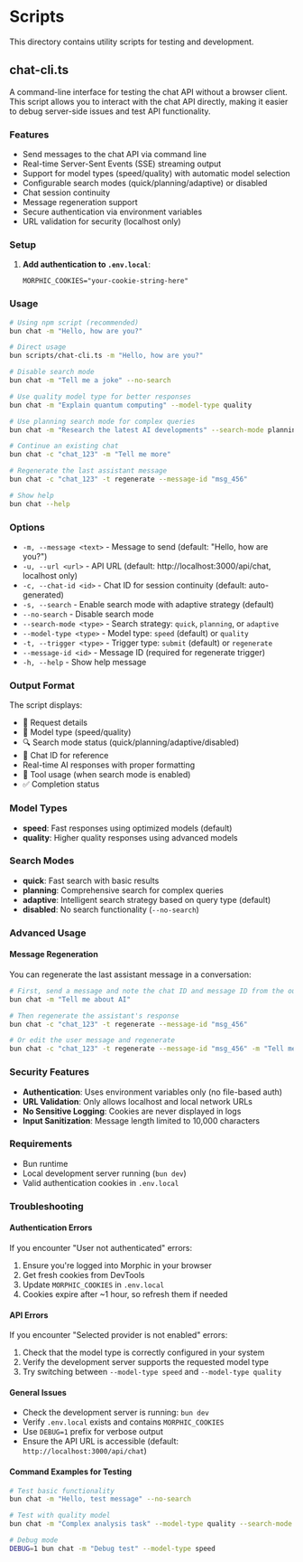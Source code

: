# Scripts

This directory contains utility scripts for testing and development.

## chat-cli.ts

A command-line interface for testing the chat API without a browser client. This script allows you to interact with the chat API directly, making it easier to debug server-side issues and test API functionality.

### Features

- Send messages to the chat API via command line
- Real-time Server-Sent Events (SSE) streaming output
- Support for model types (speed/quality) with automatic model selection
- Configurable search modes (quick/planning/adaptive) or disabled
- Chat session continuity
- Message regeneration support
- Secure authentication via environment variables
- URL validation for security (localhost only)

### Setup

1. **Add authentication to `.env.local`**:
   ```env
   MORPHIC_COOKIES="your-cookie-string-here"
   ```

### Usage

```bash
# Using npm script (recommended)
bun chat -m "Hello, how are you?"

# Direct usage
bun scripts/chat-cli.ts -m "Hello, how are you?"

# Disable search mode
bun chat -m "Tell me a joke" --no-search

# Use quality model type for better responses
bun chat -m "Explain quantum computing" --model-type quality

# Use planning search mode for complex queries
bun chat -m "Research the latest AI developments" --search-mode planning

# Continue an existing chat
bun chat -c "chat_123" -m "Tell me more"

# Regenerate the last assistant message
bun chat -c "chat_123" -t regenerate --message-id "msg_456"

# Show help
bun chat --help
```

### Options

- `-m, --message <text>` - Message to send (default: "Hello, how are you?")
- `-u, --url <url>` - API URL (default: http://localhost:3000/api/chat, localhost only)
- `-c, --chat-id <id>` - Chat ID for session continuity (default: auto-generated)
- `-s, --search` - Enable search mode with adaptive strategy (default)
- `--no-search` - Disable search mode
- `--search-mode <type>` - Search strategy: `quick`, `planning`, or `adaptive`
- `--model-type <type>` - Model type: `speed` (default) or `quality`
- `-t, --trigger <type>` - Trigger type: `submit` (default) or `regenerate`
- `--message-id <id>` - Message ID (required for regenerate trigger)
- `-h, --help` - Show help message

### Output Format

The script displays:

- 🚀 Request details
- 🤖 Model type (speed/quality)
- 🔍 Search mode status (quick/planning/adaptive/disabled)
- 💬 Chat ID for reference
- Real-time AI responses with proper formatting
- 🔧 Tool usage (when search mode is enabled)
- ✅ Completion status

### Model Types

- **speed**: Fast responses using optimized models (default)
- **quality**: Higher quality responses using advanced models

### Search Modes

- **quick**: Fast search with basic results
- **planning**: Comprehensive search for complex queries
- **adaptive**: Intelligent search strategy based on query type (default)
- **disabled**: No search functionality (`--no-search`)

### Advanced Usage

#### Message Regeneration

You can regenerate the last assistant message in a conversation:

```bash
# First, send a message and note the chat ID and message ID from the output
bun chat -m "Tell me about AI"

# Then regenerate the assistant's response
bun chat -c "chat_123" -t regenerate --message-id "msg_456"

# Or edit the user message and regenerate
bun chat -c "chat_123" -t regenerate --message-id "msg_456" -m "Tell me about machine learning instead"
```

### Security Features

- **Authentication**: Uses environment variables only (no file-based auth)
- **URL Validation**: Only allows localhost and local network URLs
- **No Sensitive Logging**: Cookies are never displayed in logs
- **Input Sanitization**: Message length limited to 10,000 characters

### Requirements

- Bun runtime
- Local development server running (`bun dev`)
- Valid authentication cookies in `.env.local`

### Troubleshooting

#### Authentication Errors

If you encounter "User not authenticated" errors:

1. Ensure you're logged into Morphic in your browser
2. Get fresh cookies from DevTools
3. Update `MORPHIC_COOKIES` in `.env.local`
4. Cookies expire after ~1 hour, so refresh them if needed

#### API Errors

If you encounter "Selected provider is not enabled" errors:

1. Check that the model type is correctly configured in your system
2. Verify the development server supports the requested model type
3. Try switching between `--model-type speed` and `--model-type quality`

#### General Issues

- Check the development server is running: `bun dev`
- Verify `.env.local` exists and contains `MORPHIC_COOKIES`
- Use `DEBUG=1` prefix for verbose output
- Ensure the API URL is accessible (default: `http://localhost:3000/api/chat`)

#### Command Examples for Testing

```bash
# Test basic functionality
bun chat -m "Hello, test message" --no-search

# Test with quality model
bun chat -m "Complex analysis task" --model-type quality --search-mode planning

# Debug mode
DEBUG=1 bun chat -m "Debug test" --model-type speed
```
